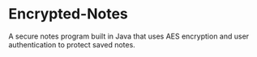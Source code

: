 # Encrypted-Notes
A secure notes program built in Java that uses AES encryption and user authentication to protect saved notes.
